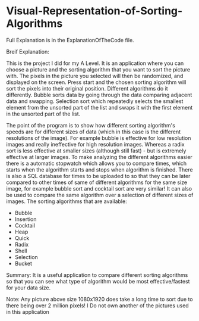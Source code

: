 # Visual-Representation-of-Sorting-Algorithms
Full Explanation is in the ExplanationOfTheCode file.

Breif Explanation:

This is the project I did for my A Level. It is an application where you can choose a picture and the sorting algorithm that you want to sort the picture with. The pixels in the picture you selected will then be randomized, and displayed on the screen. Press start and the chosen sorting algorithm will sort the pixels into their original position. Different algorithms do it differently. Bubble sorts data by going through the data comparing adjacent data and swapping. Selection sort which repeatedly selects the smallest element from the unsorted part of the list and swaps it with the first element in the unsorted part of the list. 
  
  The point of the program is to show how different sorting algorithm's speeds are for different sizes of data (which in this case is the different resolutions of the image). For example bubble is effective for low resolution images and really ineffective for high resolution images. Whereas a radix sort is less effective at smaller sizes (although still fast) - but is extremely effective at larger images.
  To make analyzing the different algorithms easier there is a automatic stopwatch which allows you to compare times, which starts when the algorithm starts and stops when algorithm is finished.
  There is also a SQL database for times to be uploaded to so that they can be later compared to other times of same of different algorithms for the same size image, for example bubble sort and cocktail sort are very similar! It can also be used to compare the same algorithm over a selection of different sizes of images. 
  The sorting algorithms that are available:
  - Bubble
  - Insertion
  - Cocktail
  - Heap
  - Quick
  - Radix 
  - Shell
  - Selection
  - Bucket
  
  Summary:
  It is a useful application to compare different sorting algorithms so that you can see what type of algorithm would be most effective/fastest for your data size. 
  
  Note:
  Any picture above size 1080x1920 does take a long time to sort due to there being over 2 million pixels!
  I Do not own another of the pictures used in this application

 

 

  


  

